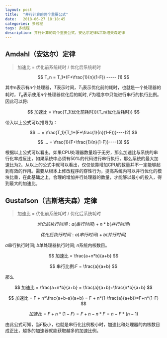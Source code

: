```yaml
---
layout: post
title:  "并行计算的两个重要公式"
date:   2018-06-27 18:18:45
categories: 多线程
tags: 多线程
description: 并行计算的两个重要公式，安达尔定律&古斯塔夫森定律
---
```


## Amdahl（安达尔）定律
> 加速比 = 优化前系统耗时 / 优化后系统耗时


$$
T_n = T_1*(F+\frac{1}{n}(1-F))      -----         (1)
$$

其中n表示有$n$个处理器，$T$表示时间，$T_1$表示优化前的耗时，也就是一个处理器的耗时，$T_n$表示使用$n$个处理器优化后的耗时, $F$为程序中只能进行串行的执行比例。因此可以将:

$$
  加速比 = \frac{T_1(优化前耗时)}{T_n(优化后耗时)}
$$

带入以上公式可以推导为：

$$
... = \frac{T_1}{T_1*(F+\frac{1}{n}(1-F))}----(2)
$$

$$
... = \frac{1}{F+\frac{1}{n}(1-F)}----(3)
$$

根据以上公式可以看出，如果CPU处理器数量趋于无穷，那么加速比与系统的串行化率成反比，如果系统中必须有50%的代码进行串行执行，那么系统的最大加速比为2。从以上的公式中就可以看出，仅仅依靠增加CPU的数量并不一定能够起到有效的作用。需要从根本上修改程序的穿性行为，提高系统内可以并行优化的模块比重，在此基础之上，合理的增加并行处理器的数量，才能够以最小的投入，得到最大的加速比。

## Gustafson（古斯塔夫森）定律
> 加速比 = 优化前系统耗时 / 优化后系统耗时

$$
优化前执行时间:a(串行时间)+n*b(并行时间)
$$

$$
优化后执行时间:a(串行时间)+b(并行时间)
$$

$a$串行执行时间; $b$单处理器执行时间; $n$系统内核数目。

$$
加速比 = \frac{a+n*b}{a+b}
$$

$$
串行比例:F = \frac{a}{a+b}
$$

那么

$$
加速比 = \frac{a+n*b}{a+b} = \frac{a}{a+b}+\frac{n*b}{a+b}
$$

$$
加速比 = F + n*\frac{a+b-a}{a+b} = F + n*(1-\frac{a}{a+b})=F+n*(1-F)
$$

$$
加速比 = F+n*(1-F) = F + n - n*F = n - F*(n-1)
$$

由此公式可知，当$F$极小，也就是串行化比例极小时，加速比和处理器的内核数目成正比，越多的加速器就能获取越多的加速比例。

